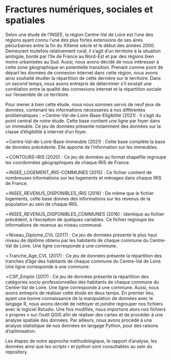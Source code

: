 # Fractures numériques, sociales et spatiales


Selon une étude de l’INSEE, la région Centre-Val de Loire est l’une des régions ayant connu l’une des plus fortes extensions de ses aires périurbaines entre la fin du XXème siècle et le début des années 2000. Demeurant toutefois relativement rural, il s’agit d’un territoire à la situation ambigüe, bordé par l’Ile de France au Nord-Est et par des régions bien moins urbanisées au Sud. Aussi, nous avons décidé de nous intéresser à cette zone géographique en potentielle transition. 
Prenant comme point de départ les données de connexion internet dans cette région, nous avons ainsi souhaité étudier la répartition de cette dernière sur le territoire. Dans un second temps, nous avons entrepris de déterminer s’il existait une corrélation entre la qualité des connexions internet et la répartition sociale sur l’ensemble de ce territoire. 

Pour mener à bien cette étude, nous nous sommes servis de neuf jeux de données, contenant les informations nécessaires à nos différentes problématiques : 
➢Centre-Val-de-Loire-Base-Eligibilité (2021) : Il s’agit du point central de notre étude. Cette base contient une ligne par foyer dans un immeuble. Ce jeu de données présente notamment des données sur la classe d’éligibilité à internet d’un foyer. 

➢Centre-Val-de-Loire-Base-Immeuble (2021) : Cette base complète la base de données précédente. Elle apporte de l’information sur les immeubles. 

➢CONTOURS-IRIS (2020) : Ce jeu de données au format shapefile regroupe les coordonnées géographiques de chaque IRIS de France. 

➢INSEE_LOGEMENT_IRIS-COMMUNES (2015) : Ce fichier contient de nombreuses informations sur les logements et ménages dans chaque IRIS de France. 

➢INSEE_REVENUS_DISPONIBLES_IRIS (2016) : De même que le fichier logements, cette base donnes des informations sur les revenus de la population au sein de chaque IRIS. 

➢INSEE_REVENUS_DISPONIBLES_COMMUNES (2016) : Identique au fichier précédent, à l’exception de quelques variables. Ce fichier regroupe les informations de revenus au niveau communal. 

➢Niveau_Diplome_CVL (2017) : Ce jeu de données présente le plus haut niveau de diplôme obtenu par les habitants de chaque commune du Centre-Val de Loire. Une ligne corresponde à une commune. 

➢Tranche_Age_CVL (2017) : Ce jeu de données présente la répartition des tranches d’âge des habitants de chaque commune du Centre-Val de Loire. Une ligne corresponde à une commune. 

➢CSP_Emploi (2017) : Ce jeu de données présente la répartition des catégories socio-professionnelles des habitants de chaque commune du Centre-Val de Loire. Une ligne corresponde à une commune. 
Aussi, nous avons entrepris de réaliser cette étude en deux temps. En premier lieu, ayant une bonne connaissance de la manipulation de données avec le langage R, nous avons décidé de nettoyer et joindre regrouper nos fichiers avec le logiciel Rstudio. Une fois modifiés, nous importons alors nos fichiers « propres » sur l’outil QGIS afin de réaliser des cartes et de procéder à une analyse spatiale des données. Par ailleurs, nous avons procédé à une analyse statistique de nos données en langage Python, pour des raisons d’optimisation.

Les étapes de notre approche méthodologique, le rapport d’analyse, les données ainsi que les scripts r et python sont consultables au sein du repository. 

